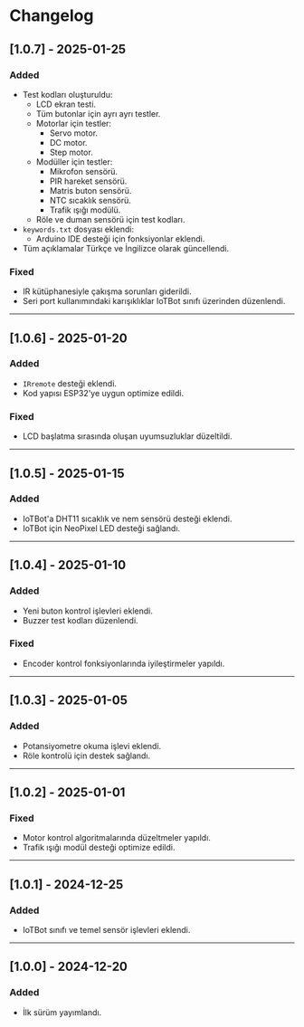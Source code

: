 # Changelog

## [1.0.7] - 2025-01-25
### Added
- Test kodları oluşturuldu:
  - LCD ekran testi.
  - Tüm butonlar için ayrı ayrı testler.
  - Motorlar için testler:
    - Servo motor.
    - DC motor.
    - Step motor.
  - Modüller için testler:
    - Mikrofon sensörü.
    - PIR hareket sensörü.
    - Matris buton sensörü.
    - NTC sıcaklık sensörü.
    - Trafik ışığı modülü.
  - Röle ve duman sensörü için test kodları.
- `keywords.txt` dosyası eklendi:
  - Arduino IDE desteği için fonksiyonlar eklendi.
- Tüm açıklamalar Türkçe ve İngilizce olarak güncellendi.

### Fixed
- IR kütüphanesiyle çakışma sorunları giderildi.
- Seri port kullanımındaki karışıklıklar IoTBot sınıfı üzerinden düzenlendi.

---

## [1.0.6] - 2025-01-20
### Added
- `IRremote` desteği eklendi.
- Kod yapısı ESP32'ye uygun optimize edildi.

### Fixed
- LCD başlatma sırasında oluşan uyumsuzluklar düzeltildi.

---

## [1.0.5] - 2025-01-15
### Added
- IoTBot'a DHT11 sıcaklık ve nem sensörü desteği eklendi.
- IoTBot için NeoPixel LED desteği sağlandı.

---

## [1.0.4] - 2025-01-10
### Added
- Yeni buton kontrol işlevleri eklendi.
- Buzzer test kodları düzenlendi.

### Fixed
- Encoder kontrol fonksiyonlarında iyileştirmeler yapıldı.

---

## [1.0.3] - 2025-01-05
### Added
- Potansiyometre okuma işlevi eklendi.
- Röle kontrolü için destek sağlandı.

---

## [1.0.2] - 2025-01-01
### Fixed
- Motor kontrol algoritmalarında düzeltmeler yapıldı.
- Trafik ışığı modül desteği optimize edildi.

---

## [1.0.1] - 2024-12-25
### Added
- IoTBot sınıfı ve temel sensör işlevleri eklendi.

---

## [1.0.0] - 2024-12-20
### Added
- İlk sürüm yayımlandı.
